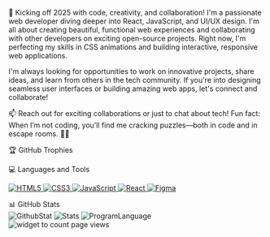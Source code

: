 🚀 Kicking off 2025 with code, creativity, and collaboration!
I'm a passionate web developer diving deeper into React, JavaScript, and UI/UX design. I'm all about creating beautiful, functional web experiences and collaborating with other developers on exciting open-source projects. Right now, I'm perfecting my skills in CSS animations and building interactive, responsive web applications.

I'm always looking for opportunities to work on innovative projects, share ideas, and learn from others in the tech community. If you're into designing seamless user interfaces or building amazing web apps, let's connect and collaborate!

📫 Reach out for exciting collaborations or just to chat about tech!
Fun fact: When I’m not coding, you’ll find me cracking puzzles—both in code and in escape rooms. 🧩🔐

🏆 GitHub Trophies


💻 Languages and Tools

<p> <a href="https://cameron2525.github.io/Personal-Portfolio/" target="_blank"> <img src="https://img.shields.io/badge/HTML5-%23E34F26.svg?style=flat-square&logo=html5&logoColor=white" alt="HTML5"/> </a> <a href="https://cameron2525.github.io/Personal-Portfolio/" target="_blank"> <img src="https://img.shields.io/badge/CSS3-%231572B6.svg?style=flat-square&logo=css3&logoColor=white" alt="CSS3"/> </a> <a href="https://cameron2525.github.io/PokemonSearchApp/" target="_blank"> <img src="https://img.shields.io/badge/JavaScript-%23F7DF1E.svg?style=flat-square&logo=javascript&logoColor=black" alt="JavaScript"/> </a> <a href="https://reactjs.org/" target="_blank"> <img src="https://img.shields.io/badge/React-%2361DAFB.svg?style=flat-square&logo=react&logoColor=black" alt="React"/> </a> <a href="https://www.figma.com/" target="_blank"> <img src="https://img.shields.io/badge/Figma-%23F24E1E.svg?style=flat-square&logo=figma&logoColor=white" alt="Figma"/> </a> </p>
📊 GitHub Stats

<section id="stats"> <img src="https://github-profile-summary-cards.vercel.app/api/cards/profile-details?username=Cameron2525&theme=tokyonight" alt="GithubStat"/> <img src="https://github-profile-summary-cards.vercel.app/api/cards/stats?username=Cameron2525&theme=tokyonight" alt="Stats"/> <img src="https://github-profile-summary-cards.vercel.app/api/cards/repos-per-language?username=Cameron2525&theme=tokyonight" alt="ProgramLanguage"/> </section> <div> <img src="https://komarev.com/ghpvc/?username=Cameron2525&color=blueviolet&style=plastic" alt="widget to count page views"> </div> <section id="waka"> <!-- Additional WakaTime stats can go here --> </section>
